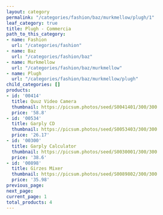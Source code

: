 ```yaml
---
layout: category
permalink: "/categories/fashion/baz/murkmellow/plugh/1"
leaf_category: true
title: Plugh - Commercia
path_to_this_category:
- name: Fashion
  url: "/categories/fashion"
- name: Baz
  url: "/categories/fashion/baz"
- name: Murkmellow
  url: "/categories/fashion/baz/murkmellow"
- name: Plugh
  url: "/categories/fashion/baz/murkmellow/plugh"
child_categories: []
products:
- id: '00414'
  title: Quuz Video Camera
  thumbnail: https://picsum.photos/seed/S0041401/300/300
  price: '58.8'
- id: '00534'
  title: Garply CD
  thumbnail: https://picsum.photos/seed/S0053403/300/300
  price: '26.17'
- id: '00300'
  title: Garply Calculator
  thumbnail: https://picsum.photos/seed/S0030001/300/300
  price: '38.6'
- id: '00898'
  title: Girzes Mixer
  thumbnail: https://picsum.photos/seed/S0089802/300/300
  price: '35.98'
previous_page: 
next_page: 
current_page: 1
total_products: 4
---
```

